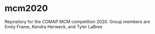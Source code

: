 # mcm2020
Repository for the COMAP MCM competition 2020.
Group members are Emily Frame, Kendra Herweck, and Tyler LaBree
